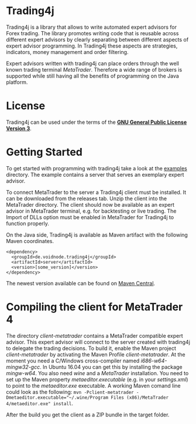 # Trading4j
Trading4j is a library that allows to write automated expert advisors for Forex trading. The library promotes writing code that is reusable across different expert advisors by clearly separating between different aspects of expert advisor programming. In Trading4j these aspects are strategies, indicators, money management and order filtering.

Expert advisors written with trading4j can place orders through the well known trading terminal *MetaTrader*. Therefore a wide range of brokers is supported while still having all the benefits of programming on the Java platform.

# License
Trading4j can be used under the terms of the [**GNU General Public License Version 3**](LICENSE.md).

# Getting Started
To get started with programming with trading4j take a look at the [examples](examples/) directory.
The example contains a server that serves an exemplary expert advisor.

To connect MetaTrader to the server a Trading4j client must be installed.
It can be downloaded from the releases tab.
Unzip the client into the MetaTrader directory.
The client should now be available as an expert advisor in MetaTrader terminal, e.g. for backtesting or live trading.
The Import of DLLs option must be enabled in MetaTrader for Trading4j to function properly.

On the Java side, Trading4j is available as Maven artifact with the following Maven coordinates.


    <dependency>
      <groupId>de.voidnode.trading4j</groupId>
      <artifactId>server</artifactId>
      <version>[some_version]</version>
    </dependency> 
    
The newest version available can be found on [Maven Central](http://search.maven.org/#search%7Cga%7C1%7Cg%3A%22de.voidnode.trading4j%22%20AND%20a%3A%22server%22).

# Compiling the client for MetaTrader 4

The directory *client-metatrader* contains a MetaTrader compatible expert advisor. This expert advisor will connect to the server created with trading4j to delegate the trading decisions. To build it, enable the Maven project *client-metatrader* by activating the Maven Profile *client-metatrader*. At the moment you need a C/Windows cross-compiler named *i686-w64-mingw32-gcc*. In Ubuntu 16.04 you can get this by installing the package *mingw-w64*. You also need *wine* and a *MetaTrader* installation. You need to set up the Maven property *metaeditor.executable* (e.g. in your *settings.xml*) to point to the *metaeditor.exe* executable. A working Maven comand line could look as the following: `mvn -Pclient-metatrader -Dmetaeditor.executable="~/.wine/Program Files (x86)/MetaTrader 4/metaeditor.exe" install`.

After the build you get the client as a ZIP bundle in the target folder.